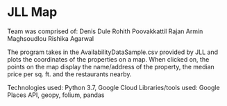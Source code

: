 # JLL Map
Team was comprised of:
Denis Dule
Rohith Poovakkattil Rajan
Armin Maghsoudlou
Rishika Agarwal

The program takes in the AvailabilityDataSample.csv provided by JLL and plots the coordinates of the properties on a map. When clicked on, the points on the map display the name/address of the property, the median price per sq. ft. and the restaurants nearby. 

Technologies used: Python 3.7, Google Cloud 
Libraries/tools used: Google Places API, geopy, folium, pandas 
